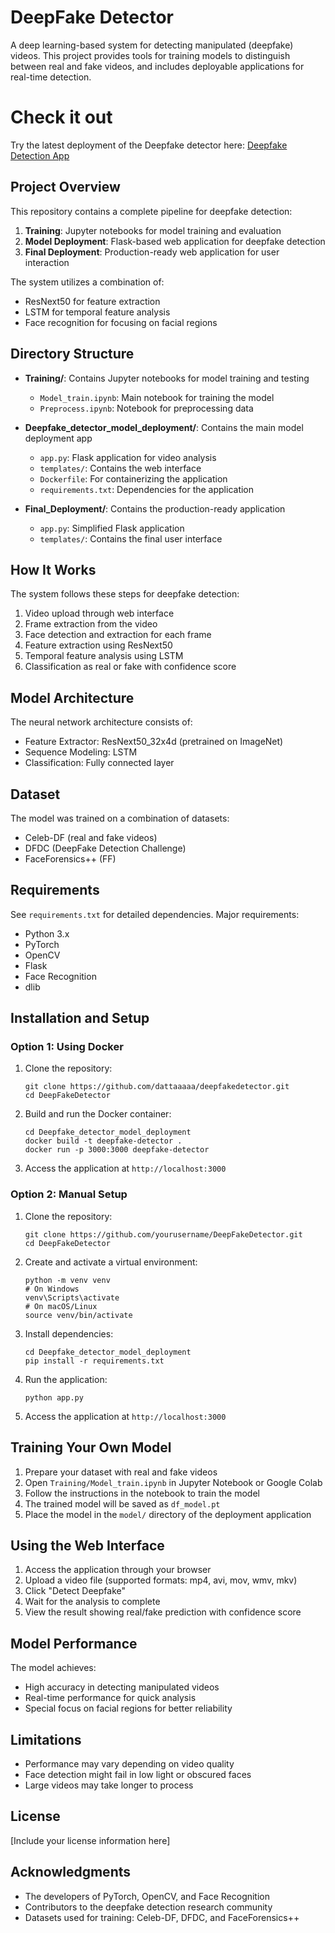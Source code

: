 # DeepFake Detector

A deep learning-based system for detecting manipulated (deepfake) videos. This project provides tools for training models to distinguish between real and fake videos, and includes deployable applications for real-time detection.

# Check it out

Try the latest deployment of the Deepfake detector here:
[Deepfake Detection App](https://deepfakedetection.up.railway.app)

## Project Overview

This repository contains a complete pipeline for deepfake detection:

1. **Training**: Jupyter notebooks for model training and evaluation
2. **Model Deployment**: Flask-based web application for deepfake detection
3. **Final Deployment**: Production-ready web application for user interaction

The system utilizes a combination of:
- ResNext50 for feature extraction
- LSTM for temporal feature analysis
- Face recognition for focusing on facial regions

## Directory Structure

- **Training/**: Contains Jupyter notebooks for model training and testing
  - `Model_train.ipynb`: Main notebook for training the model
  - `Preprocess.ipynb`: Notebook for preprocessing data

- **Deepfake_detector_model_deployment/**: Contains the main model deployment app
  - `app.py`: Flask application for video analysis
  - `templates/`: Contains the web interface
  - `Dockerfile`: For containerizing the application
  - `requirements.txt`: Dependencies for the application

- **Final_Deployment/**: Contains the production-ready application
  - `app.py`: Simplified Flask application
  - `templates/`: Contains the final user interface

## How It Works

The system follows these steps for deepfake detection:

1. Video upload through web interface
2. Frame extraction from the video
3. Face detection and extraction for each frame
4. Feature extraction using ResNext50
5. Temporal feature analysis using LSTM
6. Classification as real or fake with confidence score

## Model Architecture

The neural network architecture consists of:
- Feature Extractor: ResNext50_32x4d (pretrained on ImageNet)
- Sequence Modeling: LSTM
- Classification: Fully connected layer

## Dataset

The model was trained on a combination of datasets:
- Celeb-DF (real and fake videos)
- DFDC (DeepFake Detection Challenge)
- FaceForensics++ (FF)

## Requirements

See `requirements.txt` for detailed dependencies. Major requirements:
- Python 3.x
- PyTorch
- OpenCV
- Flask
- Face Recognition
- dlib

## Installation and Setup

### Option 1: Using Docker

1. Clone the repository:
   ```
   git clone https://github.com/dattaaaaa/deepfakedetector.git
   cd DeepFakeDetector
   ```

2. Build and run the Docker container:
   ```
   cd Deepfake_detector_model_deployment
   docker build -t deepfake-detector .
   docker run -p 3000:3000 deepfake-detector
   ```

3. Access the application at `http://localhost:3000`

### Option 2: Manual Setup

1. Clone the repository:
   ```
   git clone https://github.com/yourusername/DeepFakeDetector.git
   cd DeepFakeDetector
   ```

2. Create and activate a virtual environment:
   ```
   python -m venv venv
   # On Windows
   venv\Scripts\activate
   # On macOS/Linux
   source venv/bin/activate
   ```

3. Install dependencies:
   ```
   cd Deepfake_detector_model_deployment
   pip install -r requirements.txt
   ```

4. Run the application:
   ```
   python app.py
   ```

5. Access the application at `http://localhost:3000`

## Training Your Own Model

1. Prepare your dataset with real and fake videos
2. Open `Training/Model_train.ipynb` in Jupyter Notebook or Google Colab
3. Follow the instructions in the notebook to train the model
4. The trained model will be saved as `df_model.pt`
5. Place the model in the `model/` directory of the deployment application

## Using the Web Interface

1. Access the application through your browser
2. Upload a video file (supported formats: mp4, avi, mov, wmv, mkv)
3. Click "Detect Deepfake"
4. Wait for the analysis to complete
5. View the result showing real/fake prediction with confidence score

## Model Performance

The model achieves:
- High accuracy in detecting manipulated videos
- Real-time performance for quick analysis
- Special focus on facial regions for better reliability

## Limitations

- Performance may vary depending on video quality
- Face detection might fail in low light or obscured faces
- Large videos may take longer to process



## License

[Include your license information here]

## Acknowledgments

- The developers of PyTorch, OpenCV, and Face Recognition
- Contributors to the deepfake detection research community
- Datasets used for training: Celeb-DF, DFDC, and FaceForensics++
